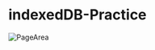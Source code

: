 # indexedDB-Practice

![PageArea](https://user-images.githubusercontent.com/56879548/221027855-041513a5-45bf-45fc-b5fe-a20b4bbd6483.jpg)
